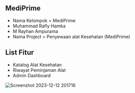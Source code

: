 

## MediPrime

- Nama Kelompok = MediPrime
- Muhammad Rafly Hamka
- M Rayhan Ampurama
- Nama Project  = Penyewaan alat Kesehatan (MediPrime)


## List Fitur

- Katalog Alat Kesehatan
- Riwayat Peminjaman Alat
- Admin Dashboard

![Screenshot 2023-12-12 201716](https://github.com/raflyhmk/LSP/assets/115564199/96447122-b5e4-4354-a2ec-8759f3dcd526)

